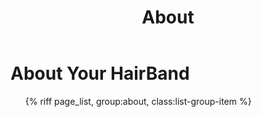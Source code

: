 ﻿---
title: About
group: navbar
---
# About Your HairBand

<ul>
    {% riff page_list, group:about, class:list-group-item %}
</ul>

